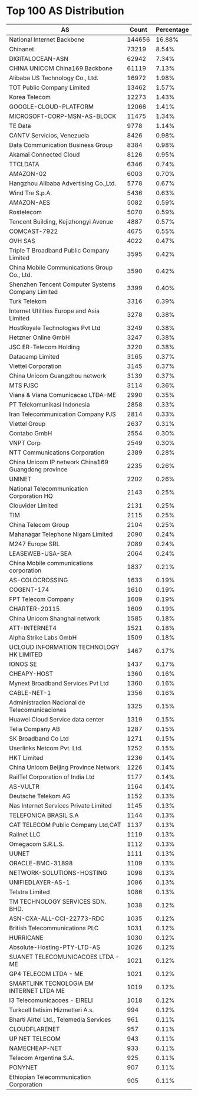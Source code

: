 # Top 100 AS Distribution
| AS | Count | Percentage |
|----|----|----|
| National Internet Backbone | 144656 | 16.88% |
| Chinanet | 73219 | 8.54% |
| DIGITALOCEAN-ASN | 62942 | 7.34% |
| CHINA UNICOM China169 Backbone | 61119 | 7.13% |
| Alibaba US Technology Co., Ltd. | 16972 | 1.98% |
| TOT Public Company Limited | 13462 | 1.57% |
| Korea Telecom | 12273 | 1.43% |
| GOOGLE-CLOUD-PLATFORM | 12066 | 1.41% |
| MICROSOFT-CORP-MSN-AS-BLOCK | 11475 | 1.34% |
| TE Data | 9778 | 1.14% |
| CANTV Servicios, Venezuela | 8426 | 0.98% |
| Data Communication Business Group | 8384 | 0.98% |
| Akamai Connected Cloud | 8126 | 0.95% |
| TTCLDATA | 6346 | 0.74% |
| AMAZON-02 | 6003 | 0.70% |
| Hangzhou Alibaba Advertising Co.,Ltd. | 5778 | 0.67% |
| Wind Tre S.p.A. | 5436 | 0.63% |
| AMAZON-AES | 5082 | 0.59% |
| Rostelecom | 5070 | 0.59% |
| Tencent Building, Kejizhongyi Avenue | 4887 | 0.57% |
| COMCAST-7922 | 4675 | 0.55% |
| OVH SAS | 4022 | 0.47% |
| Triple T Broadband Public Company Limited | 3595 | 0.42% |
| China Mobile Communications Group Co., Ltd. | 3590 | 0.42% |
| Shenzhen Tencent Computer Systems Company Limited | 3399 | 0.40% |
| Turk Telekom | 3316 | 0.39% |
| Internet Utilities Europe and Asia Limited | 3278 | 0.38% |
| HostRoyale Technologies Pvt Ltd | 3249 | 0.38% |
| Hetzner Online GmbH | 3247 | 0.38% |
| JSC ER-Telecom Holding | 3220 | 0.38% |
| Datacamp Limited | 3165 | 0.37% |
| Viettel Corporation | 3145 | 0.37% |
| China Unicom Guangzhou network | 3139 | 0.37% |
| MTS PJSC | 3114 | 0.36% |
| Viana & Viana Comunicacao LTDA-ME | 2990 | 0.35% |
| PT Telekomunikasi Indonesia | 2858 | 0.33% |
| Iran Telecommunication Company PJS | 2814 | 0.33% |
| Viettel Group | 2637 | 0.31% |
| Contabo GmbH | 2554 | 0.30% |
| VNPT Corp | 2549 | 0.30% |
| NTT Communications Corporation | 2389 | 0.28% |
| China Unicom IP network China169 Guangdong province | 2235 | 0.26% |
| UNINET | 2202 | 0.26% |
| National Telecommunication Corporation HQ | 2143 | 0.25% |
| Clouvider Limited | 2131 | 0.25% |
| TIM | 2115 | 0.25% |
| China Telecom Group | 2104 | 0.25% |
| Mahanagar Telephone Nigam Limited | 2090 | 0.24% |
| M247 Europe SRL | 2089 | 0.24% |
| LEASEWEB-USA-SEA | 2064 | 0.24% |
| China Mobile communications corporation | 1837 | 0.21% |
| AS-COLOCROSSING | 1633 | 0.19% |
| COGENT-174 | 1610 | 0.19% |
| FPT Telecom Company | 1609 | 0.19% |
| CHARTER-20115 | 1609 | 0.19% |
| China Unicom Shanghai network | 1585 | 0.18% |
| ATT-INTERNET4 | 1521 | 0.18% |
| Alpha Strike Labs GmbH | 1509 | 0.18% |
| UCLOUD INFORMATION TECHNOLOGY HK LIMITED | 1467 | 0.17% |
| IONOS SE | 1437 | 0.17% |
| CHEAPY-HOST | 1360 | 0.16% |
| Mynext Broadband Services Pvt Ltd | 1360 | 0.16% |
| CABLE-NET-1 | 1356 | 0.16% |
| Administracion Nacional de Telecomunicaciones | 1325 | 0.15% |
| Huawei Cloud Service data center | 1319 | 0.15% |
| Telia Company AB | 1287 | 0.15% |
| SK Broadband Co Ltd | 1271 | 0.15% |
| Userlinks Netcom Pvt. Ltd. | 1252 | 0.15% |
| HKT Limited | 1236 | 0.14% |
| China Unicom Beijing Province Network | 1226 | 0.14% |
| RailTel Corporation of India Ltd | 1177 | 0.14% |
| AS-VULTR | 1164 | 0.14% |
| Deutsche Telekom AG | 1152 | 0.13% |
| Nas Internet Services Private Limited | 1145 | 0.13% |
| TELEFONICA BRASIL S.A | 1144 | 0.13% |
| CAT TELECOM Public Company Ltd,CAT | 1137 | 0.13% |
| Railnet LLC | 1119 | 0.13% |
| Omegacom S.R.L.S. | 1112 | 0.13% |
| UUNET | 1111 | 0.13% |
| ORACLE-BMC-31898 | 1109 | 0.13% |
| NETWORK-SOLUTIONS-HOSTING | 1098 | 0.13% |
| UNIFIEDLAYER-AS-1 | 1086 | 0.13% |
| Telstra Limited | 1086 | 0.13% |
| TM TECHNOLOGY SERVICES SDN. BHD. | 1038 | 0.12% |
| ASN-CXA-ALL-CCI-22773-RDC | 1035 | 0.12% |
| British Telecommunications PLC | 1031 | 0.12% |
| HURRICANE | 1030 | 0.12% |
| Absolute-Hosting-PTY-LTD-AS | 1026 | 0.12% |
| SUANET TELECOMUNICACOES LTDA - ME | 1021 | 0.12% |
| GP4 TELECOM LTDA - ME | 1021 | 0.12% |
| SMARTLINK TECNOLOGIA EM INTERNET LTDA ME | 1019 | 0.12% |
| I3 Telecomunicacoes - EIRELI | 1018 | 0.12% |
| Turkcell Iletisim Hizmetleri A.s. | 994 | 0.12% |
| Bharti Airtel Ltd., Telemedia Services | 961 | 0.11% |
| CLOUDFLARENET | 957 | 0.11% |
| UP NET TELECOM | 943 | 0.11% |
| NAMECHEAP-NET | 933 | 0.11% |
| Telecom Argentina S.A. | 925 | 0.11% |
| PONYNET | 907 | 0.11% |
| Ethiopian Telecommunication Corporation | 905 | 0.11% |
